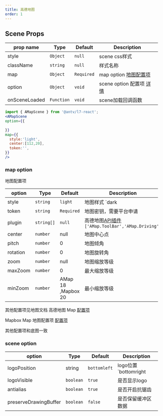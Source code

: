 ```yaml
---
title: 高德地图
order: 1
---
```

## Scene Props
|  prop name | Type | Default | Description |
|  ----  | ----  | ---- | ---- |
| style  | `Object` | `null`  | scene css样式 |
| className  | `string` |`null`  | 样式名称 |
| map  | `Object` |`Required`  | map option [地图配置项]() |
| option  | `Object` | `void` | scene option 配置项 [详情](#map-props)  |
| onSceneLoaded  | `Function` |`void`  | scene加载回调函数 |

```jsx
import { AMapScene } from '@antv/l7-react';
<AMapScene
option={{
  
}}
map={{
  style:'light',
  center:[112,20],
  token:'',
}}
/>
```

### map option
地图配置项

|  option | Type | Default | Description |
|  ----  | ----  | ---- |----|
|  style  | `string`  | `light` | 地图样式 `dark|light|normal|blank` L7默认提供四种样式，同时也支持自定义样式 |
| token |`string`|`Required`|地图密钥，需要平台申请|
| plugin |`string[]`|`null`|高德地图[API插件](https://lbs.amap.com/api/javascript-api/guide/abc/plugins) `['AMap.ToolBar','AMap.Driving']`|
| center |`number`|null|地图中心点|
| pitch |`number`|0|地图倾角|
| rotation |`number`|0|地图旋转角|
| zoom |`number`|null|地图缩放等级|
| maxZoom |`number`|0|最大缩放等级|
| minZoom |`number`|AMap 18 ,Mapbox 20|最小缩放等级|


其他配置项见地图文档
高德地图 Map [配置项](https://lbs.amap.com/api/javascript-api/reference/map)

Mapbox Map 地图配置项 [配置项](https://docs.mapbox.com/mapbox-gl-js/api/#map)


其他配置项和底图一致


### scene option
|  option | Type | Default | Description |
|  ----  | ----  | ---- | ---- |
| logoPosition | string  | `bottomleft` | logo位置 `bottomright|topright|bottomleft|topleft` |
| logoVisible | `boolean`  | `true` | 是否显示logo |
| antialias | `boolean` | `true` | 是否开启抗锯齿 |
| preserveDrawingBuffer | `boolean` | `false` | 是否保留缓冲区数据 |




